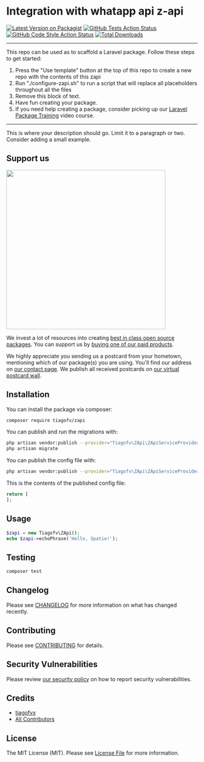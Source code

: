 # Integration with whatapp api z-api

[![Latest Version on Packagist](https://img.shields.io/packagist/v/tiagofv/zapi.svg?style=flat-square)](https://packagist.org/packages/tiagofv/zapi)
[![GitHub Tests Action Status](https://img.shields.io/github/workflow/status/tiagofv/zapi/run-tests?label=tests)](https://github.com/tiagofv/zapi/actions?query=workflow%3Arun-tests+branch%3Amain)
[![GitHub Code Style Action Status](https://img.shields.io/github/workflow/status/tiagofv/zapi/Check%20&%20fix%20styling?label=code%20style)](https://github.com/tiagofv/zapi/actions?query=workflow%3A"Check+%26+fix+styling"+branch%3Amain)
[![Total Downloads](https://img.shields.io/packagist/dt/tiagofv/zapi.svg?style=flat-square)](https://packagist.org/packages/tiagofv/zapi)

---
This repo can be used as to scaffold a Laravel package. Follow these steps to get started:

1. Press the "Use template" button at the top of this repo to create a new repo with the contents of this zapi
2. Run "./configure-zapi.sh" to run a script that will replace all placeholders throughout all the files
3. Remove this block of text.
4. Have fun creating your package.
5. If you need help creating a package, consider picking up our <a href="https://laravelpackage.training">Laravel Package Training</a> video course.
---

This is where your description should go. Limit it to a paragraph or two. Consider adding a small example.

## Support us

[<img src="https://github-ads.s3.eu-central-1.amazonaws.com/ZApi.jpg?t=1" width="419px" />](https://spatie.be/github-ad-click/ZApi)

We invest a lot of resources into creating [best in class open source packages](https://spatie.be/open-source). You can support us by [buying one of our paid products](https://spatie.be/open-source/support-us).

We highly appreciate you sending us a postcard from your hometown, mentioning which of our package(s) you are using. You'll find our address on [our contact page](https://spatie.be/about-us). We publish all received postcards on [our virtual postcard wall](https://spatie.be/open-source/postcards).

## Installation

You can install the package via composer:

```bash
composer require tiagofv/zapi
```

You can publish and run the migrations with:

```bash
php artisan vendor:publish --provider="Tiagofv\ZApi\ZApiServiceProvider" --tag="zapi-migrations"
php artisan migrate
```

You can publish the config file with:
```bash
php artisan vendor:publish --provider="Tiagofv\ZApi\ZApiServiceProvider" --tag="zapi-config"
```

This is the contents of the published config file:

```php
return [
];
```

## Usage

```php
$zapi = new Tiagofv\ZApi();
echo $zapi->echoPhrase('Hello, Spatie!');
```

## Testing

```bash
composer test
```

## Changelog

Please see [CHANGELOG](CHANGELOG.md) for more information on what has changed recently.

## Contributing

Please see [CONTRIBUTING](.github/CONTRIBUTING.md) for details.

## Security Vulnerabilities

Please review [our security policy](../../security/policy) on how to report security vulnerabilities.

## Credits

- [tiagofvx](https://github.com/Tiagofv)
- [All Contributors](../../contributors)

## License

The MIT License (MIT). Please see [License File](LICENSE.md) for more information.
